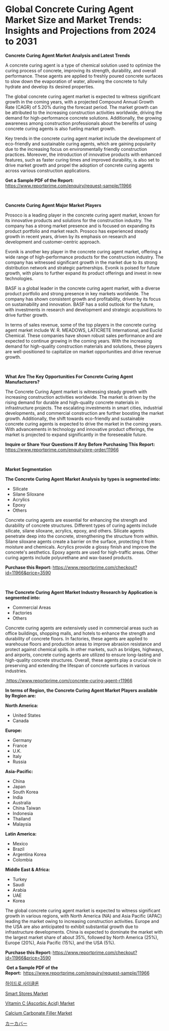 <p><h1>Global Concrete Curing Agent Market Size and Market Trends: Insights and Projections from 2024 to 2031</h1></p><p><strong>Concrete Curing Agent Market Analysis and Latest Trends</strong></p>
<p><p>A concrete curing agent is a type of chemical solution used to optimize the curing process of concrete, improving its strength, durability, and overall performance. These agents are applied to freshly poured concrete surfaces to slow down the evaporation of water, allowing the concrete to fully hydrate and develop its desired properties.</p><p>The global concrete curing agent market is expected to witness significant growth in the coming years, with a projected Compound Annual Growth Rate (CAGR) of 5.20% during the forecast period. The market growth can be attributed to the increasing construction activities worldwide, driving the demand for high-performance concrete solutions. Additionally, the growing awareness among construction professionals about the benefits of using concrete curing agents is also fueling market growth.</p><p>Key trends in the concrete curing agent market include the development of eco-friendly and sustainable curing agents, which are gaining popularity due to the increasing focus on environmentally friendly construction practices. Moreover, the introduction of innovative products with enhanced features, such as faster curing times and improved durability, is also set to drive market growth and propel the adoption of concrete curing agents across various construction applications.</p></p>
<p><strong>Get a Sample PDF of the Report:&nbsp;</strong> <a href="https://www.reportprime.com/enquiry/request-sample/11966">https://www.reportprime.com/enquiry/request-sample/11966</a></p>
<p>&nbsp;</p>
<p><strong>Concrete Curing Agent Major Market Players</strong></p>
<p><p>Prosoco is a leading player in the concrete curing agent market, known for its innovative products and solutions for the construction industry. The company has a strong market presence and is focused on expanding its product portfolio and market reach. Prosoco has experienced steady growth in recent years, driven by its emphasis on research and development and customer-centric approach.</p><p>Evonik is another key player in the concrete curing agent market, offering a wide range of high-performance products for the construction industry. The company has witnessed significant growth in the market due to its strong distribution network and strategic partnerships. Evonik is poised for future growth, with plans to further expand its product offerings and invest in new technologies.</p><p>BASF is a global leader in the concrete curing agent market, with a diverse product portfolio and strong presence in key markets worldwide. The company has shown consistent growth and profitability, driven by its focus on sustainability and innovation. BASF has a solid outlook for the future, with investments in research and development and strategic acquisitions to drive further growth.</p><p>In terms of sales revenue, some of the top players in the concrete curing agent market include W. R. MEADOWS, LATICRETE International, and Euclid Chemical. These companies have shown robust sales performance and are expected to continue growing in the coming years. With the increasing demand for high-quality construction materials and solutions, these players are well-positioned to capitalize on market opportunities and drive revenue growth.</p></p>
<p>&nbsp;</p>
<p><strong>What Are The Key Opportunities For Concrete Curing Agent Manufacturers?</strong></p>
<p><p>The Concrete Curing Agent market is witnessing steady growth with increasing construction activities worldwide. The market is driven by the rising demand for durable and high-quality concrete materials in infrastructure projects. The escalating investments in smart cities, industrial developments, and commercial construction are further boosting the market growth. Additionally, the shift towards eco-friendly and sustainable concrete curing agents is expected to drive the market in the coming years. With advancements in technology and innovative product offerings, the market is projected to expand significantly in the foreseeable future.</p></p>
<p><strong>Inquire or Share Your Questions If Any Before Purchasing This Report:</strong> <a href="https://www.reportprime.com/enquiry/pre-order/11966">https://www.reportprime.com/enquiry/pre-order/11966</a></p>
<p>&nbsp;</p>
<p><strong>Market Segmentation</strong></p>
<p><strong>The Concrete Curing Agent Market Analysis by types is segmented into:</strong></p>
<p><ul><li>Silicate</li><li>Silane Siloxane</li><li>Acrylics</li><li>Epoxy</li><li>Others</li></ul></p>
<p><p>Concrete curing agents are essential for enhancing the strength and durability of concrete structures. Different types of curing agents include silicate, silane siloxane, acrylics, epoxy, and others. Silicate agents penetrate deep into the concrete, strengthening the structure from within. Silane siloxane agents create a barrier on the surface, protecting it from moisture and chemicals. Acrylics provide a glossy finish and improve the concrete's aesthetics. Epoxy agents are used for high-traffic areas. Other curing agents include polyurethane and wax-based products.</p></p>
<p><strong>Purchase this Report:&nbsp;</strong><a href="https://www.reportprime.com/checkout?id=11966&price=3590">https://www.reportprime.com/checkout?id=11966&price=3590</a></p>
<p>&nbsp;</p>
<p><strong>The Concrete Curing Agent Market Industry Research by Application is segmented into:</strong></p>
<p><ul><li>Commercial Areas</li><li>Factories</li><li>Others</li></ul></p>
<p><p>Concrete curing agents are extensively used in commercial areas such as office buildings, shopping malls, and hotels to enhance the strength and durability of concrete floors. In factories, these agents are applied to warehouse floors and production areas to improve abrasion resistance and protect against chemical spills. In other markets, such as bridges, highways, and airports, concrete curing agents are utilized to ensure long-lasting and high-quality concrete structures. Overall, these agents play a crucial role in preserving and extending the lifespan of concrete surfaces in various industries.</p></p>
<p><a href="https://www.reportprime.com/concrete-curing-agent-r11966">&nbsp;https://www.reportprime.com/concrete-curing-agent-r11966</a></p>
<p><strong>In terms of Region, the Concrete Curing Agent Market Players available by Region are:</strong></p>
<p>
    <p> <strong> North America: </strong>
        <ul>
            <li>United States</li>
            <li>Canada</li>
        </ul>
        </p> 
    <p> <strong> Europe: </strong>
        <ul>
            <li>Germany</li>
            <li>France</li>
            <li>U.K.</li>
            <li>Italy</li>
            <li>Russia</li>
        </ul>
        </p> 
    <p> <strong> Asia-Pacific: </strong>
        <ul>
            <li>China</li>
            <li>Japan</li>
            <li>South Korea</li>
            <li>India</li>
            <li>Australia</li>
            <li>China Taiwan</li>
            <li>Indonesia</li>
            <li>Thailand</li>
            <li>Malaysia</li>
        </ul>
        </p> 
    <p> <strong> Latin America: </strong>
        <ul>
            <li>Mexico</li>
            <li>Brazil</li>
            <li>Argentina Korea</li>
            <li>Colombia</li>
        </ul>
        </p> 
    <p> <strong> Middle East & Africa: </strong>
        <ul>
            <li>Turkey</li>
            <li>Saudi</li>
            <li>Arabia</li>
            <li>UAE</li>
            <li>Korea</li>
        </ul>
    </p>
    </p>
<p><p>The global concrete curing agent market is expected to witness significant growth in various regions, with North America (NA) and Asia Pacific (APAC) leading the market owing to increasing construction activities. Europe and the USA are also anticipated to exhibit substantial growth due to infrastructure developments. China is expected to dominate the market with the largest market share of about 35%, followed by North America (25%), Europe (20%), Asia Pacific (15%), and the USA (5%).</p></p>
<p><strong>Purchase this Report: </strong><a href="https://www.reportprime.com/checkout?id=11966&price=3590">https://www.reportprime.com/checkout?id=11966&price=3590</a></p>
<p>&nbsp;<strong>Get a Sample PDF of the Report:&nbsp;&nbsp;</strong><a href="https://www.reportprime.com/enquiry/request-sample/11966">https://www.reportprime.com/enquiry/request-sample/11966</a></p>
<p><strong></strong></p>
<p><p><a href="https://medium.com/@ukaszduda1/%ED%95%98%EC%9D%B4%EB%93%9C%EB%A1%9C%EC%82%AC%EC%9D%B4%ED%81%B4%EB%A1%A0-%EC%8B%9C%EC%9E%A5%EC%9D%98-%EC%8B%A0%ED%9D%A5-%ED%8A%B8%EB%A0%8C%EB%93%9C-2024%EB%85%84%EB%B6%80%ED%84%B0-2031%EB%85%84%EA%B9%8C%EC%A7%80%EC%9D%98-%EC%84%B8%EA%B3%84%EC%A0%81-%EC%A0%84%EB%A7%9D%EA%B3%BC-%EB%AF%B8%EB%9E%98-%EC%A0%84%EB%A7%9D-3b1dd86f65ca">하이드로 사이클론</a></p><p><a href="https://issuu.com/reportprime-2/docs/smart-stores-market-size-2030.pptx">Smart Stores Market</a></p><p><a href="https://medium.com/@yeie266/vitamin-c-ascorbic-acid-market-size-share-trends-analysis-report-by-product-food-d449857a1f9c">Vitamin C (Ascorbic Acid) Market</a></p><p><a href="https://github.com/kumertitash/Market-Research-Report-List-1/blob/main/calcium-carbonate-filler-market.md">Calcium Carbonate Filler Market</a></p><p><a href="https://medium.com/@shade463871/%E6%AC%A1%E3%81%AE%E6%96%87%E3%82%92%E6%97%A5%E6%9C%AC%E8%AA%9E%E3%81%AB%E7%BF%BB%E8%A8%B3%E3%81%99%E3%82%8B%E3%81%A8-%E6%AC%A1%E3%81%AE%E3%82%88%E3%81%86%E3%81%AB%E3%81%AA%E3%82%8A%E3%81%BE%E3%81%99-96f31630919e">カーカバー</a></p></p>